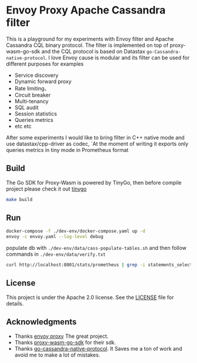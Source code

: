 # Envoy Proxy Apache Cassandra filter

This is a playground for my experiments with Envoy filter and Apache Cassandra CQL binary protocol. The filter is implemented on top of proxy-wasm-go-sdk and
the CQL protocol is based on Datastax `go-Cassandra-native-protocol`. I love Envoy cause is modular and its filter can be used for different purposes for examples

* Service discovery
* Dynamic forward proxy
* Rate limiting、
* Circuit breaker
* Multi-tenancy
* SQL audit
* Session statistics
* Queries metrics 
* etc etc

After some experiments I would like to bring filter in C++ native mode and use datastax/cpp-driver as codec, `At the moment of writing it exports only queries metrics in tiny mode in Prometheus format

## Build

The Go SDK for Proxy-Wasm is powered by TinyGo, then before compile project please check it out [tinygo](https://tinygo.org/)

```sh
make build
```

## Run
```sh
docker-compose -f ./dev-env/docker-compose.yaml up -d
envoy -c envoy.yaml --log-level debug
```
populate db with `./dev-env/data/cass-populate-tables.sh` and then follow commands in `./dev-env/data/verify.txt`

```sh
curl http://localhost:8001/stats/prometheus | grep -i statements_select 
```


## License

This project is under the Apache 2.0 license. See the [LICENSE](./LICENSE) file for details.

## Acknowledgments

- Thanks [envoy proxy](https://www.envoyproxy.io/) The great project.
- Thanks [proxy-wasm-go-sdk](https://github.com/tetratelabs/proxy-wasm-go-sdk) for their sdk.
- Thanks [go-cassandra-native-protocol](https://github.com/datastax/go-cassandra-native-protocol). It Saves me a ton of work and avoid me to make a lot of mistakes.